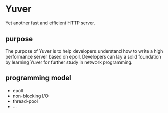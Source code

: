 Yuver
=====

Yet another fast and efficient HTTP server.

## purpose

The purpose of Yuver is to help developers understand how to write a high performance server based on epoll. Developers can lay a solid foundation by learning Yuver for further study in network programming.

## programming model

* epoll
* non-blocking I/O
* thread-pool
* ...
